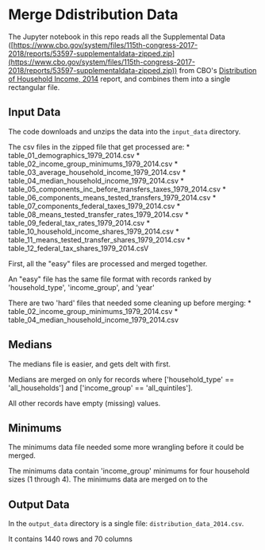 # Merge Ddistribution Data

The Jupyter notebook in this  repo reads all the Supplemental Data ([https://www.cbo.gov/system/files/115th-congress-2017-2018/reports/53597-supplementaldata-zipped.zip](https://www.cbo.gov/system/files/115th-congress-2017-2018/reports/53597-supplementaldata-zipped.zip)) from CBO's [Distribution of Household Income, 2014](https://www.cbo.gov/publication/53597) report, and combines them into a single rectangular file.

## Input Data
The code downloads and unzips the data into the `input_data` directory.

The csv files in the zipped file that get processed are:
	* table_01_demographics_1979_2014.csv
	* table_02_income_group_minimums_1979_2014.csv
	* table_03_average_household_income_1979_2014.csv
	* table_04_median_household_income_1979_2014.csv
	* table_05_components_inc_before_transfers_taxes_1979_2014.csv
	* table_06_components_means_tested_transfers_1979_2014.csv
	* table_07_components_federal_taxes_1979_2014.csv
	* table_08_means_tested_transfer_rates_1979_2014.csv
	* table_09_federal_tax_rates_1979_2014.csv
	* table_10_household_income_shares_1979_2014.csv
	* table_11_means_tested_transfer_shares_1979_2014.csv
	* table_12_federal_tax_shares_1979_2014.csV

First, all the "easy" files are processed and merged together.

An "easy" file has the same file format with records ranked by 'household_type', 'income_group', and 'year'

There are two 'hard' files that needed some cleaning up before merging:
	* table_02_income_group_minimums_1979_2014.csv
	* table_04_median_household_income_1979_2014.csv

## Medians
The medians file is easier, and gets delt with first.

Medians are merged on only for records where ['household_type' == 'all_households'] and ['income_group' == 'all_quintiles'].

All other records have empty (missing) values.

## Minimums
The minimums data file needed some more wrangling before it could be merged.

The minimums data contain 'income_group' minimums for four household sizes (1 through 4).
The minimums data are merged on to the 

## Output Data
In the `output_data` directory is a single file: `distribution_data_2014.csv`.

It contains 1440 rows and 70 columns
